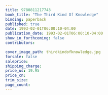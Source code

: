 ```yaml
---
title: 9780811217743
book_title: "The Third Kind Of Knowledge"
binding: paperback
published: true
date: 1993-02-01T06:00:10-04:00
publication_date: 1993-02-01T06:00:10-04:00
show_in_forthcoming: false
contributors:

cover_image_path: thirdkindofknowledge.jpg
forsale: false
saleprice:
shipping_charge:
price_us: 19.95
price_cn:
trim_size:
page_count:
---
```


